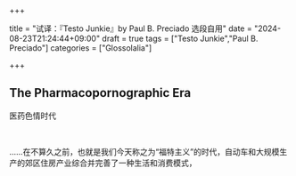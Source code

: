 +++

title = "试译：『Testo Junkie』by Paul B. Preciado 选段自用"
date = "2024-08-23T21:24:44+09:00"
draft = true
tags = ["Testo Junkie","Paul B. Preciado"]
categories = ["Glossolalia"]

+++

## The Pharmacopornographic Era 

医药色情时代<br>


<br>


……在不算久之前，也就是我们今天称之为“福特主义”的时代，自动车和大规模生产的郊区住房产业综合并完善了一种生活和消费模式，
